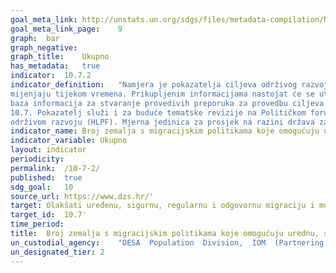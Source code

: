 ```yaml
---
goal_meta_link:	http://unstats.un.org/sdgs/files/metadata-compilation/Metadata-Goal-10.pdf'
goal_meta_link_page:	9
graph:	bar
graph_negative:	
graph_title:	Ukupno
has_metadata:	true
indicator:	10.7.2
indicator_definition:	"Namjera je pokazatelja ciljeva održivog razvoja 10.7.2 opisati stanje nacionalnih migracijskih politika te kako se takve politike  
mijenjaju tijekom vremena. Prikupljenim informacijama nastojat će se utvrditi ostvareni napredak i nedostaci te će se tako dopuniti 
baza informacija za stvaranje provedivih preporuka za provedbu ciljeva održivog razvoja 
10.7. Pokazatelj služi i za buduće tematske revizije na Političkom forumu na visokoj razini o 
održivom razvoju (HLPF). Mjerna jedinica za prosjek na razini država za ukupni pokazatelj prema područjima prikazuje se pomoću kategorija/rezultata (1 = potreban je daljnji rad na napretku; 2 = Djelomično ispunjava uvjete; 3 = Ispunjava uvjete; 4 = Potpuno ispunjava uvjete). Izvor: UN"
indicator_name:	Broj zemalja s migracijskim politikama koje omogućuju urednu, sigurnu, redovitu i odgovornu migraciju i mobilnost ljudi
indicator_variable:	Ukupno
layout:	indicator
periodicity:	
permalink:	/10-7-2/
published:	true  
sdg_goal:	10
source_url:	https://www.dzs.hr/'
target:	Olakšati uređenu, sigurnu, regularnu i odgovornu migraciju i mobilnost ljudi, uključujući kroz provedbu planiranih i dobro vođenih migracijskih politika
target_id:	10.7'
time_period:	
title:	Broj zemalja s migracijskim politikama koje omogućuju urednu, sigurnu, redovitu i odgovornu migraciju i mobilnost ljudi
un_custodial_agency:	"DESA  Population  Division,  IOM  (Partnering  Agencies:  World  Bank,  Global  Migration  Group,  UNHCR,  UNODC)"
un_designated_tier:	2
---
```

